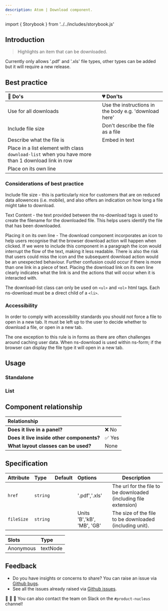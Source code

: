 ```yaml
---
description: Atom | Download component.
---
```


import { Storybook } from '../../includes/storybook.js'

## Introduction

> Highlights an item that can be downloaded.

Currently only allows '.pdf' and '.xls' file types, other types can be added but it will require a new release.

## Best practice

| 💚 Do's | 💔 Don'ts |
| :---  | :---  |
| Use for all downloads | Use the instructions in the body e.g. 'download here'|
| Include file size | Don't describe the file as a file |
| Describe what the file is | Embed in text |
| Place in a list element with class `download-list` when you have more than 1 download link in row|  |
| Place on its own line |

### Considerations of best practice

Include file size - this is particularly nice for customers that are on reduced data allowences (i.e. mobile), and also offers an indication on how long a file might take to download.

Text Content - the text provided between the ns-download tags is used to create the filename for the downloaded file. This helps users identify the file that has been downloaded.

Placing it on its own line - The download component incorporates an icon to help users recognise that the browser download action will happen when clicked. If we were to include this component in a paragraph the icon would interrupt the flow of the text, making it less readable. There is also the risk that users could miss the icon and the subsequent download action would be an unexpected behaviour. Further confusion could occur if there is more than one link in a piece of text. Placing the download link on its own line clearly indicates what the link is and the actions that will occur when it is interacted with.

The download-list class can only be used on `<ul>` and `<ol>` html tags. Each ns-download must be a direct child of a `<li>`.

### Accessibility

In order to comply with accessibility standards you should not force a file to open in a new tab. It must be left up to the user to decide whether to download a file, or open in a new tab.

The one exception to this rule is in forms as there are often challenges around caching user data. When ns-download is used within ns-form; if the browser can display the file type it will open in a new tab.

## Usage

### Standalone

<Storybook story="ns-download--standard"></Storybook>

### List

<Storybook story="ns-download--list"></Storybook>

## Component relationship

| **Relationship**|  |
| :---  | :--- |
| **Does it live in a panel?** | ❌ No |
| **Does it live inside other components?** | ✅ Yes |
| **What layout classes can be used?** | None |

## Specification

| Attribute | Type | Default | Options | Description |
| :--- | :--- | :--- | :--- |-------------|
| `href` | `string` | | '.pdf','.xls' | The url for the file to be downloaded (including file extension) |
| `fileSize` | `string` | | Units 'B','kB', 'MB', 'GB' | The size of the file to be downloaded (including unit).|

| Slots | Type |
| :--- | :--- |
| Anonymous | textNode |

## Feedback

* Do you have insights or concerns to share? You can raise an issue via [Github bugs](https://github.com/ConnectedHomes/nucleus/issues/new?assignees=&labels=Bug&template=a--bug-report.md&title=[bug]%20[ns-download]).
* See all the issues already raised via [Github issues](https://github.com/connectedHomes/nucleus/issues?utf8=%E2%9C%93&q=is%3Aopen+is%3Aissue+label%3ABug+[ns-download]).

💩 🎉 🦄 You can also contact the team on Slack on the `#product-nucleus` channel!
